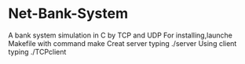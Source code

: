 # Net-Bank-System
A bank system simulation in C by TCP and UDP
For installing,launche Makefile with command make
Creat server typing ./server
Using client typing ./TCPclient <number of id> <number of account> <password> <command> <sum of cash>
